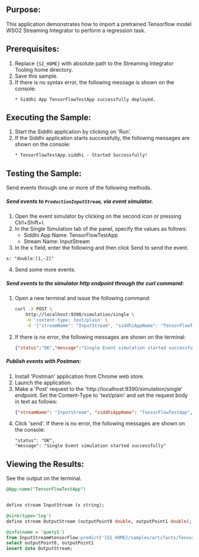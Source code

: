 
## Purpose:
This application demonstrates how to import a pretrained Tensorflow model WSO2 Streaming Integrator to perform a regression task.

## Prerequisites:
1. Replace `{SI_HOME}` with absolute path to the Streaming Integrator Tooling home directory.
2. Save this sample.
3. If there is no syntax error, the following message is shown on the console:
	```
	* Siddhi App TensorFlowTestApp successfully deployed.
	```


## Executing the Sample:
1. Start the Siddhi application by clicking on 'Run'.
2. If the Siddhi application starts successfully, the following messages are shown on the console:
	```
	* TensorFlowTestApp.siddhi - Started Successfully!
	```

## Testing the Sample:
Send events through one or more of the following methods.

##### Send events to `ProductionInputStream`, via event simulator.
1. Open the event simulator by clicking on the second icon or pressing Ctrl+Shift+I.
2. In the Single Simulation tab of the panel, specify the values as follows:
	* Siddhi App Name: TensorFlowTestApp
	* Stream Name: InputStream
3. In the x field, enter the following and then click Send to send the event.
```
x: "double:[1,-2]"
```

4. Send some more events.

##### Send events to the simulator http endpoint through the curl command:
1. Open a new terminal and issue the following command:
	```bash
	curl -X POST \
		http://localhost:9390/simulation/single \
		-H 'content-type: text/plain' \
		-d '{"streamName": "InputStream", "siddhiAppName": "TensorFlowTestApp","data": ["double:[1,-2]"]}'
	```
2. If there is no error, the following messages are shown on the terminal:
	```json
	{"status":"OK","message":"Single Event simulation started successfully"}
	```

##### Publish events with Postman:
1. Install 'Postman' application from Chrome web store.
2. Launch the application.
3. Make a 'Post' request to the 'http://localhost:9390/simulation/single' endpoint. Set the Content-Type to 'text/plain' and set the request body in text as follows:
	```json
	{"streamName": "InputStream", "siddhiAppName": "TensorFlowTestApp","data": ['double:[1,-2]']}
	```
4. Click 'send'. If there is no error, the following messages are shown on the console:
	```
	"status": "OK",
	"message": "Single Event simulation started successfully"
	```

## Viewing the Results:
See the output on the terminal.

```sql
@App:name("TensorFlowTestApp")


define stream InputStream (x string);

@sink(type='log')
define stream OutputStream (outputPoint0 double, outputPoint1 double);

@info(name = 'query1')
from InputStream#tensorFlow:predict('{SI_HOME}/samples/artifacts/TensorflowSample/Regression', 'inputPoint', 'outputPoint', x)
select outputPoint0, outputPoint1
insert into OutputStream;
```